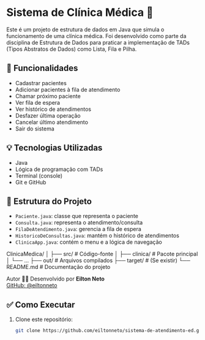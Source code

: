 
# Sistema de Clínica Médica 🏥

Este é um projeto de estrutura de dados em Java que simula o funcionamento de uma clínica médica. Foi desenvolvido como parte da disciplina de Estrutura de Dados para praticar a implementação de TADs (Tipos Abstratos de Dados) como Lista, Fila e Pilha.

## 🚀 Funcionalidades

- Cadastrar pacientes
- Adicionar pacientes à fila de atendimento
- Chamar próximo paciente
- Ver fila de espera
- Ver histórico de atendimentos
- Desfazer última operação
- Cancelar último atendimento
- Sair do sistema

## 💡 Tecnologias Utilizadas

- Java
- Lógica de programação com TADs
- Terminal (console)
- Git e GitHub

## 📁 Estrutura do Projeto

- `Paciente.java`: classe que representa o paciente
- `Consulta.java`: representa o atendimento/consulta
- `FilaDeAtendimento.java`: gerencia a fila de espera
- `HistoricoDeConsultas.java`: mantém o histórico de atendimentos
- `ClinicaApp.java`: contém o menu e a lógica de navegação

ClinicaMedica/
│
├── src/                   # Código-fonte
│   ├── clinica/           # Pacote principal
│   └── ...
├── out/                   # Arquivos compilados
├── target/                # (Se existir)
└── README.md              # Documentação do projeto


Autor 👨‍💻
Desenvolvido por **Eilton Neto**  
[GitHub: @eiltonneto](https://github.com/eiltonneto)

## ✅ Como Executar

1. Clone este repositório:
   ```bash
   git clone https://github.com/eiltonneto/sistema-de-atendimento-ed.git
